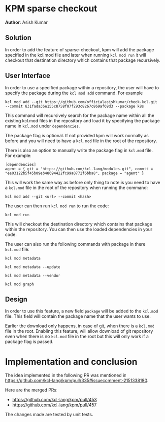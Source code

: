 # KPM sparse checkout

**Author**: Asish Kumar

## Solution

In order to add the feature of sparse-checkout, kpm will add the package specified in the kcl.mod file and later when running `kcl mod run` it will checkout that destination directory which contains that package recursively. 

## User Interface

In order to use a specified package within a repository, the user will have to specify the package during the `kcl mod add` command. For example

```
kcl mod add --git https://github.com/officialasishkumar/check-kcl.git --commit 831fada36e155c8758f07f293c8267c869af69d3 --package k8s
```

This command will recursively search for the package name within all the existing kcl.mod files in the repository and load it by specifying the package name in `kcl.mod` under `dependencies`.

The package flag is optional. If not provided kpm will work normally as before and you will need to have a `kcl.mod` file in the root of the repository. 

There is also an option to manually write the package flag in `kcl.mod` file. For example: 

```
[dependencies]
agent = { git = "https://github.com/kcl-lang/modules.git", commit = "ee03122b5f45b09eb48694422fc99a0772f6bba8", package = "agent" }
```

This will work the same way as before only thing to note is you need to have a `kcl.mod` file in the root of the repository when running the command: 

```
kcl mod add --git <url> --commit <hash>
```

The user can then run `kcl mod run` to run the code: 

`kcl mod run`

This will checkout the destination directory which contains that package within the repository. You can then use the loaded dependencies in your code.

The user can also run the following commands with package in there `kcl.mod` file: 

```
kcl mod metadata
```

```
kcl mod metadata --update
```

```
kcl mod metadata --vendor
```

```
kcl mod graph
```

## Design

In order to use this feature, a new field `package` will be added to the `kcl.mod` file. This field will contain the package name that the user wants to use. 

Earlier the download only happens, in case of git, when there is a `kcl.mod` file in the root. Enabling this feature, will allow download of git repository even when there is no `kcl.mod` file in the root but this will only work if a package flag is passed. 


# Implementation and conclusion

The idea implemented in the following PR was mentioned in https://github.com/kcl-lang/kpm/pull/335#issuecomment-2151338180.  

Here are the merged PRs: 

- https://github.com/kcl-lang/kpm/pull/453
- https://github.com/kcl-lang/kpm/pull/457

The changes made are tested by unit tests. 
